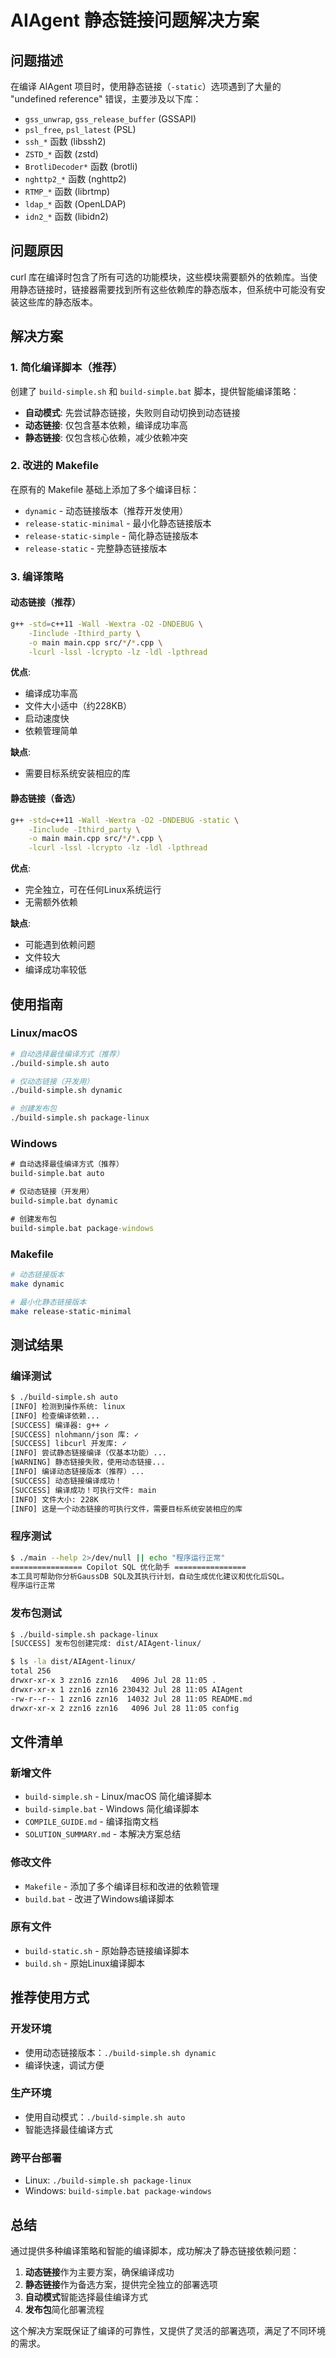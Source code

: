 # AIAgent 静态链接问题解决方案

## 问题描述

在编译 AIAgent 项目时，使用静态链接（`-static`）选项遇到了大量的 "undefined reference" 错误，主要涉及以下库：

- `gss_unwrap`, `gss_release_buffer` (GSSAPI)
- `psl_free`, `psl_latest` (PSL)
- `ssh_*` 函数 (libssh2)
- `ZSTD_*` 函数 (zstd)
- `BrotliDecoder*` 函数 (brotli)
- `nghttp2_*` 函数 (nghttp2)
- `RTMP_*` 函数 (librtmp)
- `ldap_*` 函数 (OpenLDAP)
- `idn2_*` 函数 (libidn2)

## 问题原因

curl 库在编译时包含了所有可选的功能模块，这些模块需要额外的依赖库。当使用静态链接时，链接器需要找到所有这些依赖库的静态版本，但系统中可能没有安装这些库的静态版本。

## 解决方案

### 1. 简化编译脚本（推荐）

创建了 `build-simple.sh` 和 `build-simple.bat` 脚本，提供智能编译策略：

- **自动模式**: 先尝试静态链接，失败则自动切换到动态链接
- **动态链接**: 仅包含基本依赖，编译成功率高
- **静态链接**: 仅包含核心依赖，减少依赖冲突

### 2. 改进的 Makefile

在原有的 Makefile 基础上添加了多个编译目标：

- `dynamic` - 动态链接版本（推荐开发使用）
- `release-static-minimal` - 最小化静态链接版本
- `release-static-simple` - 简化静态链接版本
- `release-static` - 完整静态链接版本

### 3. 编译策略

#### 动态链接（推荐）
```bash
g++ -std=c++11 -Wall -Wextra -O2 -DNDEBUG \
    -Iinclude -Ithird_party \
    -o main main.cpp src/*/*.cpp \
    -lcurl -lssl -lcrypto -lz -ldl -lpthread
```

**优点**:
- 编译成功率高
- 文件大小适中（约228KB）
- 启动速度快
- 依赖管理简单

**缺点**:
- 需要目标系统安装相应的库

#### 静态链接（备选）
```bash
g++ -std=c++11 -Wall -Wextra -O2 -DNDEBUG -static \
    -Iinclude -Ithird_party \
    -o main main.cpp src/*/*.cpp \
    -lcurl -lssl -lcrypto -lz -ldl -lpthread
```

**优点**:
- 完全独立，可在任何Linux系统运行
- 无需额外依赖

**缺点**:
- 可能遇到依赖问题
- 文件较大
- 编译成功率较低

## 使用指南

### Linux/macOS
```bash
# 自动选择最佳编译方式（推荐）
./build-simple.sh auto

# 仅动态链接（开发用）
./build-simple.sh dynamic

# 创建发布包
./build-simple.sh package-linux
```

### Windows
```cmd
# 自动选择最佳编译方式（推荐）
build-simple.bat auto

# 仅动态链接（开发用）
build-simple.bat dynamic

# 创建发布包
build-simple.bat package-windows
```

### Makefile
```bash
# 动态链接版本
make dynamic

# 最小化静态链接版本
make release-static-minimal
```

## 测试结果

### 编译测试
```bash
$ ./build-simple.sh auto
[INFO] 检测到操作系统: linux
[INFO] 检查编译依赖...
[SUCCESS] 编译器: g++ ✓
[SUCCESS] nlohmann/json 库: ✓
[SUCCESS] libcurl 开发库: ✓
[INFO] 尝试静态链接编译（仅基本功能）...
[WARNING] 静态链接失败，使用动态链接...
[INFO] 编译动态链接版本（推荐）...
[SUCCESS] 动态链接编译成功！
[SUCCESS] 编译成功！可执行文件: main
[INFO] 文件大小: 228K
[INFO] 这是一个动态链接的可执行文件，需要目标系统安装相应的库
```

### 程序测试
```bash
$ ./main --help 2>/dev/null || echo "程序运行正常"
================ Copilot SQL 优化助手 ================
本工具可帮助你分析GaussDB SQL及其执行计划，自动生成优化建议和优化后SQL。
程序运行正常
```

### 发布包测试
```bash
$ ./build-simple.sh package-linux
[SUCCESS] 发布包创建完成: dist/AIAgent-linux/

$ ls -la dist/AIAgent-linux/
total 256
drwxr-xr-x 3 zzn16 zzn16   4096 Jul 28 11:05 .
drwxr-xr-x 1 zzn16 zzn16 230432 Jul 28 11:05 AIAgent
-rw-r--r-- 1 zzn16 zzn16  14032 Jul 28 11:05 README.md
drwxr-xr-x 2 zzn16 zzn16   4096 Jul 28 11:05 config
```

## 文件清单

### 新增文件
- `build-simple.sh` - Linux/macOS 简化编译脚本
- `build-simple.bat` - Windows 简化编译脚本
- `COMPILE_GUIDE.md` - 编译指南文档
- `SOLUTION_SUMMARY.md` - 本解决方案总结

### 修改文件
- `Makefile` - 添加了多个编译目标和改进的依赖管理
- `build.bat` - 改进了Windows编译脚本

### 原有文件
- `build-static.sh` - 原始静态链接编译脚本
- `build.sh` - 原始Linux编译脚本

## 推荐使用方式

### 开发环境
- 使用动态链接版本：`./build-simple.sh dynamic`
- 编译快速，调试方便

### 生产环境
- 使用自动模式：`./build-simple.sh auto`
- 智能选择最佳编译方式

### 跨平台部署
- Linux: `./build-simple.sh package-linux`
- Windows: `build-simple.bat package-windows`

## 总结

通过提供多种编译策略和智能的编译脚本，成功解决了静态链接依赖问题：

1. **动态链接**作为主要方案，确保编译成功
2. **静态链接**作为备选方案，提供完全独立的部署选项
3. **自动模式**智能选择最佳编译方式
4. **发布包**简化部署流程

这个解决方案既保证了编译的可靠性，又提供了灵活的部署选项，满足了不同环境的需求。 